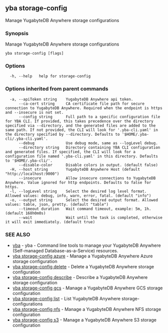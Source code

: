 ## yba storage-config

Manage YugabyteDB Anywhere storage configurations

### Synopsis

Manage YugabyteDB Anywhere storage configurations

```
yba storage-config [flags]
```

### Options

```
  -h, --help   help for storage-config
```

### Options inherited from parent commands

```
  -a, --apiToken string    YugabyteDB Anywhere api token.
      --ca-cert string     CA certificate file path for secure connection to YugabyteDB Anywhere. Required when the endpoint is https and --insecure is not set.
      --config string      Full path to a specific configuration file for YBA CLI. If provided, this takes precedence over the directory specified via --directory, and the generated files are added to the same path. If not provided, the CLI will look for '.yba-cli.yaml' in the directory specified by --directory. Defaults to '$HOME/.yba-cli/.yba-cli.yaml'.
      --debug              Use debug mode, same as --logLevel debug.
      --directory string   Directory containing YBA CLI configuration and generated files. If specified, the CLI will look for a configuration file named '.yba-cli.yaml' in this directory. Defaults to '$HOME/.yba-cli/'.
      --disable-color      Disable colors in output. (default false)
  -H, --host string        YugabyteDB Anywhere Host (default "http://localhost:9000")
      --insecure           Allow insecure connections to YugabyteDB Anywhere. Value ignored for http endpoints. Defaults to false for https.
  -l, --logLevel string    Select the desired log level format. Allowed values: debug, info, warn, error, fatal. (default "info")
  -o, --output string      Select the desired output format. Allowed values: table, json, pretty. (default "table")
      --timeout duration   Wait command timeout, example: 5m, 1h. (default 168h0m0s)
      --wait               Wait until the task is completed, otherwise it will exit immediately. (default true)
```

### SEE ALSO

* [yba](yba.md)	 - yba - Command line tools to manage your YugabyteDB Anywhere (Self-managed Database-as-a-Service) resources.
* [yba storage-config azure](yba_storage-config_azure.md)	 - Manage a YugabyteDB Anywhere Azure storage configuration
* [yba storage-config delete](yba_storage-config_delete.md)	 - Delete a YugabyteDB Anywhere storage configuration
* [yba storage-config describe](yba_storage-config_describe.md)	 - Describe a YugabyteDB Anywhere storage configuration
* [yba storage-config gcs](yba_storage-config_gcs.md)	 - Manage a YugabyteDB Anywhere GCS storage configuration
* [yba storage-config list](yba_storage-config_list.md)	 - List YugabyteDB Anywhere storage-configurations
* [yba storage-config nfs](yba_storage-config_nfs.md)	 - Manage a YugabyteDB Anywhere NFS storage configuration
* [yba storage-config s3](yba_storage-config_s3.md)	 - Manage a YugabyteDB Anywhere S3 storage configuration

